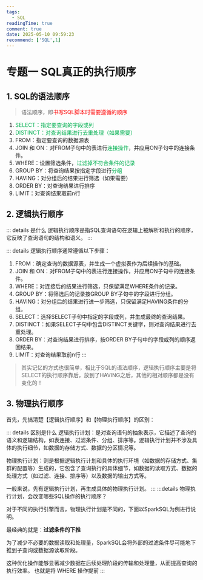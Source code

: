 ```yaml
---
tags:
  - SQL
readingTime: true
comment: true
date: 2025-05-10 09:59:23
recommend: ['SQL',1]
---
```


# 专题一 SQL真正的执行顺序
## 1. SQL的语法顺序
>语法顺序，即<font color="#ff0000">书写SQL脚本时需要遵循的顺序</font>
1. <font color="#00b050">SELECT：指定要查询的字段或列</font>
2. <font color="#00b050">DISTINCT：对查询结果进行去重处理（如果需要）</font>
3. FROM：指定要查询的数据源表
4. JOIN 和 ON：对FROM子句中的表进行<font color="#00b050">连接操作</font>，并应用ON子句中的连接条件。
5. WHERE：设置筛选条件，<font color="#00b050">过滤掉不符合条件的记录</font>
6. GROUP BY：将查询结果按指定字段进行<font color="#00b050">分组</font>
7. HAVING：对分组后的结果进行筛选（如果需要）
8. ORDER BY：对查询结果进行排序
9. LIMIT：对查询结果取前n行
## 2. 逻辑执行顺序
::: details 是什么
逻辑执行顺序是指SQL查询语句在逻辑上被解析和执行的顺序，它反映了查询语句的结构和语义。
:::

::: details 逻辑执行顺序通常遵循以下步骤：
1. FROM：确定查询的数据源表，并生成一个虚拟表作为后续操作的基础。
2. JOIN 和 ON：对FROM子句中的表进行连接操作，并应用ON子句中的连接条件。
3. WHERE：对连接后的结果进行筛选，只保留满足WHERE条件的记录。
4. GROUP BY：将筛选后的记录按GROUP BY子句中的字段进行分组。
5. HAVING：对分组后的结果进行进一步筛选，只保留满足HAVING条件的分组。
6. SELECT：选择SELECT子句中指定的字段或列，并生成最终的查询结果。
7. DISTINCT：如果SELECT子句中包含DISTINCT关键字，则对查询结果进行去重处理。
8. ORDER BY：对查询结果进行排序，按ORDER BY子句中的字段或列的顺序返回结果。
9. LIMIT：对查询结果取前n行
:::
>其实记忆的方式也很简单，相比于SQL的语法顺序，逻辑执行顺序主要是将SELECT的执行顺序靠后，放到了HAVING之后，其他的相对顺序都是没有变化的！

## 3. 物理执行顺序
首先，先搞清楚【逻辑执行顺序】和【物理执行顺序】的区别：

::: details 区别是什么
逻辑执行计划：是对查询语句的抽象表示，它描述了查询的语义和逻辑结构，如表连接、过滤条件、分组、排序等。逻辑执行计划并不涉及具体的执行细节，如数据的存储方式、数据的分区情况等。

物理执行计划：则是根据逻辑执行计划和具体的执行环境（如数据的存储方式、集群的配置等）生成的，它包含了查询执行的具体细节，如数据的读取方式、数据的处理方式（如过滤、连接、排序等）以及数据的输出方式等。

一般来说，先有逻辑执行计划，再生成具体的物理执行计划。
:::
:::details 物理执行计划，会改变哪些SQL操作的执行顺序？

对于不同的执行引擎而言，物理执行计划是不同的，下面以SparkSQL为例进行说明。

最经典的就是：**过滤条件的下推**

为了减少不必要的数据读取和处理量，SparkSQL会将外部的过滤条件尽可能地下推到子查询或数据源读取阶段。

这种优化操作能够显著减少数据在后续处理阶段的传输和处理量，从而提高查询的执行效率。
也就是将 WHERE 操作提前
:::

